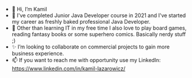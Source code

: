 - 👋 Hi, I’m Kamil
- 🌱 I've completed Junior Java Developer course in 2021 and I've started my career as freshly baked professional Java Developer.
- 👀 Other than learning IT in my free time I also love to play board games, reading fantasy books or some superhero comics. Basically nerdy stuff ;)
- ✨ I’m looking to collaborate on commercial projects to gain more business experience.
- 📫 If you want to reach me with opportunity use my LinkedIn: https://www.linkedin.com/in/kamil-lazarowicz/

<!---
donkichote87/donkichote87 is a ✨ special ✨ repository because its `README.md` (this file) appears on your GitHub profile.
You can click the Preview link to take a look at your changes.
--->
